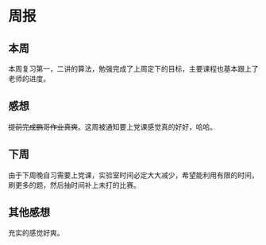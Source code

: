 # 周报
## 本周
  本周复习第一，二讲的算法，勉强完成了上周定下的目标，主要课程也基本跟上了老师的进度。
## 感想
  ~~提前完成鹏哥作业真爽~~。这周被通知要上党课感觉真的好好，哈哈。
## 下周
  由于下周晚自习需要上党课，实验室时间必定大大减少，希望能利用有限的时间，刷更多的题，然后抽时间补上未打的比赛。
## 其他感想
  充实的感觉好爽。
